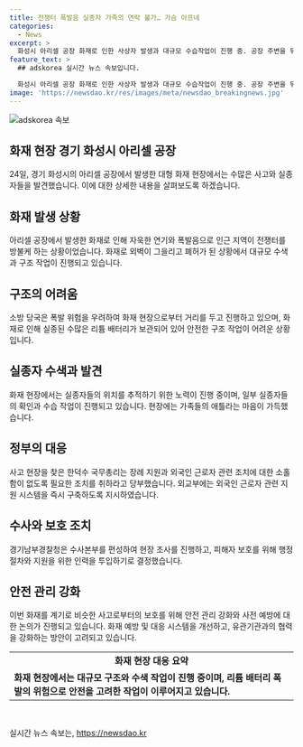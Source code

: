 ```yaml
---
title: 전쟁터 폭발음 실종자 가족의 연락 불가… 가슴 아프네
categories:
  - News
excerpt: >
  화성시 아리셀 공장 화재로 인한 사상자 발생과 대규모 수습작업이 진행 중. 공장 주변을 뒤덮은 연기와 폭발음, 장례 및 외교 지원 등 대책 마련 중. 실종자 수색과 찾아온 가족들의 안타까운 모습 속에서 연기에 둘러싸인 현장의 전쟁터 같은 모습과 소방관들의 힘든 노력, 그리고 사건을 콕 집어 클릭하고 싶게 만드는 몰입 요소들을 담을게.
feature_text: >
  ## adskorea 실시간 뉴스 속보입니다.

  화성시 아리셀 공장 화재로 인한 사상자 발생과 대규모 수습작업이 진행 중. 공장 주변을 뒤덮은 연기와 폭발음, 장례 및 외교 지원 등 대책 마련 중. 실종자 수색과 찾아온 가족들의 안타까운 모습 속에서 연기에 둘러싸인 현장의 전쟁터 같은 모습과 소방관들의 힘든 노력, 그리고 사건을 콕 집어 클릭하고 싶게 만드는 몰입 요소들을 담을게.
image: 'https://newsdao.kr/res/images/meta/newsdao_breakingnews.jpg'
---
```


<p><img src="https://newsdao.kr/res/images/meta/newsdao_breakingnews.jpg" alt="adskorea 속보" /></p>

<h2 data-ke-size="size26">화재 현장 경기 화성시 아리셀 공장</h2>

<p data-ke-size="size16">24일, 경기 화성시의 아리셀 공장에서 발생한 대형 화재 현장에서는 수많은 사고와 실종자들을 발견했습니다. 이에 대한 상세한 내용을 살펴보도록 하겠습니다.</p>

<h2 data-ke-size="size24">화재 발생 상황</h2>

<p data-ke-size="size16">아리셀 공장에서 발생한 화재로 인해 자욱한 연기와 폭발음으로 인근 지역이 전쟁터를 방불케 하는 상황이었습니다. 화재로 외벽이 그을리고 폐허가 된 상황에서 대규모 수색과 구조 작업이 진행되고 있습니다.</p>

<h2 data-ke-size="size24">구조의 어려움</h2>

<p data-ke-size="size16">소방 당국은 폭발 위험을 우려하여 화재 현장으로부터 거리를 두고 진행하고 있으며, 화재로 인해 실종된 수많은 리튬 배터리가 보관되어 있어 안전한 구조 작업이 어려운 상황입니다.</p>

<h2 data-ke-size="size24">실종자 수색과 발견</h2>

<p data-ke-size="size16">화재 현장에서는 실종자들의 위치를 추적하기 위한 노력이 진행 중이며, 일부 실종자들의 확인과 수습 작업이 진행되고 있습니다. 현장에는 가족들의 애틀라는 마음이 가득했습니다.</p>

<h2 data-ke-size="size24">정부의 대응</h2>

<p data-ke-size="size16">사고 현장을 찾은 한덕수 국무총리는 장례 지원과 외국인 근로자 관련 조치에 대한 소홀함이 없도록 필요한 조치를 취하라고 당부했습니다. 외교부에는 외국인 근로자 관련 지원 시스템을 즉시 구축하도록 지시하였습니다.</p>

<h2 data-ke-size="size24">수사와 보호 조치</h2>

<p data-ke-size="size16">경기남부경찰청은 수사본부를 편성하여 현장 조사를 진행하고, 피해자 보호를 위해 행정 절차와 지원을 위한 인력을 투입하기로 결정했습니다.</p>

<h2 data-ke-size="size24">안전 관리 강화</h2>

<p data-ke-size="size16">이번 화재를 계기로 비슷한 사고로부터의 보호를 위해 안전 관리 강화와 사전 예방에 대한 논의가 진행되고 있습니다. 화재 예방 및 대응 시스템을 개선하고, 유관기관과의 협력을 강화하는 방안이 고려되고 있습니다.</p>

<table>
    <tbody>
        <tr>
            <td style="text-align: center; height: 17px;"><b>화재 현장 대응 요약</b></td>
        </tr>
        <tr>
            <td><b>화재 현장에서는 대규모 구조와 수색 작업이 진행 중이며, 리튬 배터리 폭발의 위험으로 안전을 고려한 작업이 이루어지고 있습니다.</b></td>
        </tr>
    </tbody>
</table>

<p data-ke-size="size16">&nbsp;</p>
실시간 뉴스 속보는, <a href="https://newsdao.kr" rel="dofollow">https://newsdao.kr</a>


